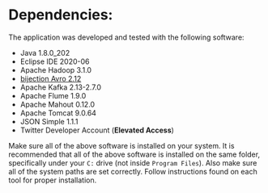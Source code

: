 # Dependencies:

The application was developed and tested with the following software:
- Java 1.8.0_202
- Eclipse IDE 2020-06
- Apache Hadoop 3.1.0
- [bijection Avro 2.12](https://jar-download.com/artifacts/com.twitter/bijection-avro_2.12) 
- Apache Kafka 2.13-2.7.0
- Apache Flume 1.9.0
- Apache Mahout 0.12.0
- Apache Tomcat 9.0.64
- JSON Simple 1.1.1
- Twitter Developer Account (**Elevated Access**)

Make sure all of the above software is installed on your system. It is recommended that all of the above software is installed on the same folder, specifically under your `C:` drive (not inside `Program Files`). Also make sure all of the system paths are set correctly. Follow instructions found on each tool for proper installation.
